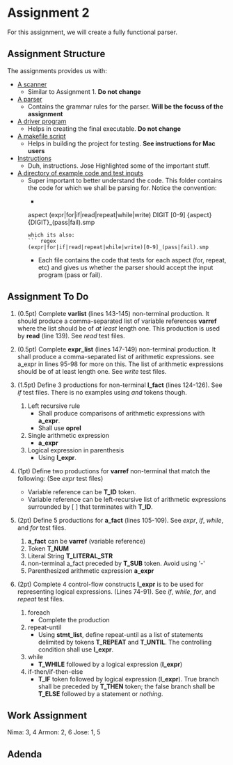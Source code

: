 
Assignment 2
============

For this assignment, we will create a fully functional parser.


Assignment Structure
--------------------

The assignments provides us with:

* [A scanner](scanner.yy)
  - Similar to Assignment 1. **Do not change**
* [A parser](grammar.y)
  - Contains the grammar rules for the parser. **Will be the focuss of the assignment**
* [A driver program](driver.c)
  - Helps in creating the final executable. **Do not change**
* [A makefile script](Makefile)
  - Helps in building the project for testing. **See instructions for Mac users**
* [Instructions](cs3323-a2)
  - Duh, instructions. Jose Highlighted some of the important stuff.
* [A directory of example code and test inputs](inputs/)
  - Super important to better understand the code. This folder contains the code for which we shall be parsing for. Notice the convention: 
    * ``` regex 
    aspect (expr|for|if|read|repeat|while|write)
    DIGIT  [0-9]
    {aspect}{DIGIT}_(pass|fail).smp
    ``` 
    which its also:
    ``` regex
    (expr|for|if|read|repeat|while|write)[0-9]_(pass|fail).smp
    ```
    * Each file contains the code that tests for each aspect (for, repeat, etc) and gives us whether the parser should accept the input program (pass or fail).


Assignment To Do
----------------

1. (0.5pt) Complete **varlist** (lines 143-145) non-terminal production. It should produce a comma-separated list of variable references __varref__ where the list should be of _at least_ length one. This production is used by **read** (line 139). See _read_ test files.

2. (0.5pt) Complete **expr_list** (lines 147-149) non-terminal production. It shall produce a comma-separated list of arithmetic expressions. see a_expr in lines 95-98 for more on this. The list of arithmetic expressions should be of at least length one. See _write_ test files.

3. (1.5pt) Define 3 productions for non-terminal **l_fact** (lines 124-126). See _if_ test files. There is no examples using _and_ tokens though.
    1. Left recursive rule
        * Shall produce comparisons of arithmetic expressions with **a_expr**. 
        * Shall use **oprel**
    2. Single arithmetic expression
        * **a_expr**
    3. Logical expression in parenthesis
        * Using **l_expr**.

4. (1pt) Define two productions for **varref** non-terminal that match the following: (See _expr_ test files)
    * Variable reference can be **T_ID** token.
    * Variable reference can be left-recursive list of arithmetic expressions surrounded by \[ \] that terminates with **T_ID**.

5. (2pt) Define 5 productions for **a_fact** (lines 105-109). See _expr_, _if_, _while_, and _for_ test files.
    1. **a_fact** can be **varref** (variable reference)
    2. Token **T_NUM**
    3. Literal String **T_LITERAL_STR**
    4. non-terminal a_fact preceded by **T_SUB** token. Avoid using '-'
    5. Parenthesized arithmetic expression **a_expr**

6. (2pt) Complete 4 control-flow constructs **l_expr** is to be used for representing logical expressions. (Lines 74-91). See _if_, _while_, _for_, and _repeat_ test files.

    1. foreach
        * Complete the production
    2. repeat-until
        * Using **stmt_list**, define repeat-until as a list of statements delimited by tokens **T_REPEAT** and **T_UNTIL**. The controlling condition shall use **l_expr**.
    3. while
        * **T_WHILE** followed by a logical expression (**l_expr**)
    4. if-then/if-then-else
        * **T_IF** token followed by logical expression (**l_expr**). True branch shall be preceded by **T_THEN** token; the  false branch shall be **T_ELSE** followed by a statement or _nothing_.


Work Assignment
---------------

Nima: 3, 4
Armon: 2, 6
Jose: 1, 5

Adenda
------

